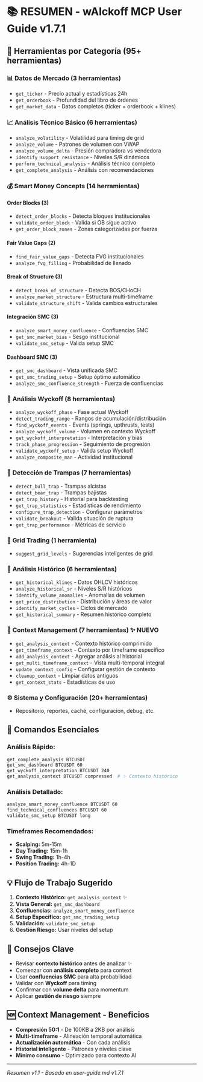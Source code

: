 # 📚 RESUMEN - wAIckoff MCP User Guide v1.7.1

## 🎯 Herramientas por Categoría (95+ herramientas)

### 📊 **Datos de Mercado (3 herramientas)**
- `get_ticker` - Precio actual y estadísticas 24h
- `get_orderbook` - Profundidad del libro de órdenes
- `get_market_data` - Datos completos (ticker + orderbook + klines)

### 📈 **Análisis Técnico Básico (6 herramientas)**
- `analyze_volatility` - Volatilidad para timing de grid
- `analyze_volume` - Patrones de volumen con VWAP
- `analyze_volume_delta` - Presión compradora vs vendedora
- `identify_support_resistance` - Niveles S/R dinámicos
- `perform_technical_analysis` - Análisis técnico completo
- `get_complete_analysis` - Análisis con recomendaciones

### 💰 **Smart Money Concepts (14 herramientas)**
#### Order Blocks (3)
- `detect_order_blocks` - Detecta bloques institucionales
- `validate_order_block` - Valida si OB sigue activo
- `get_order_block_zones` - Zonas categorizadas por fuerza

#### Fair Value Gaps (2)
- `find_fair_value_gaps` - Detecta FVG institucionales
- `analyze_fvg_filling` - Probabilidad de llenado

#### Break of Structure (3)
- `detect_break_of_structure` - Detecta BOS/CHoCH
- `analyze_market_structure` - Estructura multi-timeframe
- `validate_structure_shift` - Valida cambios estructurales

#### Integración SMC (3)
- `analyze_smart_money_confluence` - Confluencias SMC
- `get_smc_market_bias` - Sesgo institucional
- `validate_smc_setup` - Valida setup SMC

#### Dashboard SMC (3)
- `get_smc_dashboard` - Vista unificada SMC
- `get_smc_trading_setup` - Setup óptimo automático
- `analyze_smc_confluence_strength` - Fuerza de confluencias

### 🎯 **Análisis Wyckoff (8 herramientas)**
- `analyze_wyckoff_phase` - Fase actual Wyckoff
- `detect_trading_range` - Rangos de acumulación/distribución
- `find_wyckoff_events` - Events (springs, upthrusts, tests)
- `analyze_wyckoff_volume` - Volumen en contexto Wyckoff
- `get_wyckoff_interpretation` - Interpretación y bias
- `track_phase_progression` - Seguimiento de progresión
- `validate_wyckoff_setup` - Valida setup Wyckoff
- `analyze_composite_man` - Actividad institucional

### 🎯 **Detección de Trampas (7 herramientas)**
- `detect_bull_trap` - Trampas alcistas
- `detect_bear_trap` - Trampas bajistas
- `get_trap_history` - Historial para backtesting
- `get_trap_statistics` - Estadísticas de rendimiento
- `configure_trap_detection` - Configurar parámetros
- `validate_breakout` - Valida situación de ruptura
- `get_trap_performance` - Métricas de servicio

### 📐 **Grid Trading (1 herramienta)**
- `suggest_grid_levels` - Sugerencias inteligentes de grid

### 📜 **Análisis Histórico (6 herramientas)**
- `get_historical_klines` - Datos OHLCV históricos
- `analyze_historical_sr` - Niveles S/R históricos
- `identify_volume_anomalies` - Anomalías de volumen
- `get_price_distribution` - Distribución y áreas de valor
- `identify_market_cycles` - Ciclos de mercado
- `get_historical_summary` - Resumen histórico completo

### 📝 **Context Management (7 herramientas) ✨ NUEVO**
- `get_analysis_context` - Contexto histórico comprimido
- `get_timeframe_context` - Contexto por timeframe específico
- `add_analysis_context` - Agregar análisis al historial
- `get_multi_timeframe_context` - Vista multi-temporal integral
- `update_context_config` - Configurar gestión de contexto
- `cleanup_context` - Limpiar datos antiguos
- `get_context_stats` - Estadísticas de uso

### ⚙️ **Sistema y Configuración (20+ herramientas)**
- Repositorio, reportes, caché, configuración, debug, etc.

## 🔧 **Comandos Esenciales**

### **Análisis Rápido:**
```bash
get_complete_analysis BTCUSDT
get_smc_dashboard BTCUSDT 60
get_wyckoff_interpretation BTCUSDT 240
get_analysis_context BTCUSDT compressed  # ✨ Contexto histórico
```

### **Análisis Detallado:**
```bash
analyze_smart_money_confluence BTCUSDT 60
find_technical_confluences BTCUSDT 60
validate_smc_setup BTCUSDT long
```

### **Timeframes Recomendados:**
- **Scalping:** 5m-15m
- **Day Trading:** 15m-1h
- **Swing Trading:** 1h-4h
- **Position Trading:** 4h-1D

## 💡 **Flujo de Trabajo Sugerido**

1. **Contexto Histórico:** `get_analysis_context` ✨
2. **Vista General:** `get_smc_dashboard`
3. **Confluencias:** `analyze_smart_money_confluence`
4. **Setup Específico:** `get_smc_trading_setup`
5. **Validación:** `validate_smc_setup`
6. **Gestión Riesgo:** Usar niveles del setup

## 🎯 **Consejos Clave**

- Revisar **contexto histórico** antes de analizar ✨
- Comenzar con **análisis completo** para context
- Usar **confluencias SMC** para alta probabilidad
- Validar con **Wyckoff** para timing
- Confirmar con **volume delta** para momentum
- Aplicar **gestión de riesgo** siempre

## 🆕 **Context Management - Beneficios**

- **Compresión 50:1** - De 100KB a 2KB por análisis
- **Multi-timeframe** - Alineación temporal automática
- **Actualización automática** - Con cada análisis
- **Historial inteligente** - Patrones y niveles clave
- **Mínimo consumo** - Optimizado para contexto AI

---

*Resumen v1.1 - Basado en user-guide.md v1.7.1*